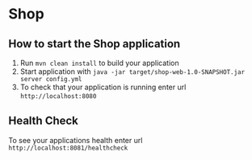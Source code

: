 # Shop

How to start the Shop application
---

1. Run `mvn clean install` to build your application
1. Start application with `java -jar target/shop-web-1.0-SNAPSHOT.jar server config.yml`
1. To check that your application is running enter url `http://localhost:8080`

Health Check
---

To see your applications health enter url `http://localhost:8081/healthcheck`
